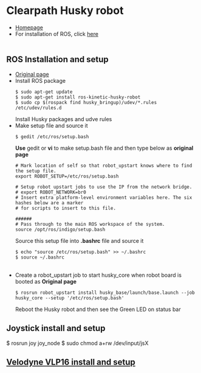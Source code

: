 # Clearpath Husky robot
+ [Homepage](https://www.clearpathrobotics.com/husky-unmanned-ground-vehicle-robot/)
+ For installation of ROS, click [here](https://github.com/engcang/Ubuntu_ROS_Installation/)
</br></br>

## ROS Installation and setup
+ [Original page](http://wiki.ros.org/husky_bringup/Tutorials/Install%20Husky%20Software%20%28Advanced%29)
+ Install ROS package
  ~~~shell
  $ sudo apt-get update
  $ sudo apt-get install ros-kinetic-husky-robot
  $ sudo cp $(rospack find husky_bringup)/udev/*.rules /etc/udev/rules.d  
  ~~~
  Install Husky packages and udve rules
  </br>
+ Make setup file and source it
  ~~~shell
  $ gedit /etc/ros/setup.bash 
  ~~~
  **Use** gedit or **vi** to make setup.bash file and then type below as **original page** </br>
  ~~~shell
  # Mark location of self so that robot_upstart knows where to find the setup file.
  export ROBOT_SETUP=/etc/ros/setup.bash

  # Setup robot upstart jobs to use the IP from the network bridge.
  # export ROBOT_NETWORK=br0
  # Insert extra platform-level environment variables here. The six hashes below are a marker
  # for scripts to insert to this file.

  ######
  # Pass through to the main ROS workspace of the system.
  source /opt/ros/indigo/setup.bash
  ~~~
  Source this setup file into **.bashrc** file and source it
  ~~~shell
  $ echo "source /etc/ros/setup.bash" >> ~/.bashrc
  $ source ~/.bashrc
  ~~~
  </br>
+ Create a robot_upstart job to start husky_core when robot board is booted as **Original page**
  ~~~shell
  $ rosrun robot_upstart install husky_base/launch/base.launch --job husky_core --setup '/etc/ros/setup.bash'
  ~~~
  Reboot the Husky robot and then see the Green LED on status bar
  </br>

## Joystick install and setup
$ rosrun joy joy_node
$ sudo chmod a+rw /dev/input/jsX
## [Velodyne VLP16 install and setup](http://wiki.ros.org/velodyne/Tutorials/Getting%20Started%20with%20the%20Velodyne%20VLP16)

